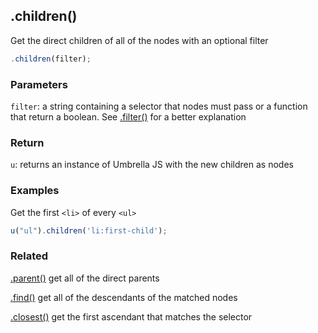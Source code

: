 ## .children()

Get the direct children of all of the nodes with an optional filter

```js
.children(filter);
```


### Parameters

`filter`: a string containing a selector that nodes must pass or a function that return a boolean. See [.filter()](#filter) for a better explanation



### Return

`u`: returns an instance of Umbrella JS with the new children as nodes



### Examples

Get the first `<li>` of every `<ul>`

```js
u("ul").children('li:first-child');
```



### Related

[.parent()](#parent) get all of the direct parents

[.find()](#find) get all of the descendants of the matched nodes

[.closest()](#closest) get the first ascendant that matches the selector
